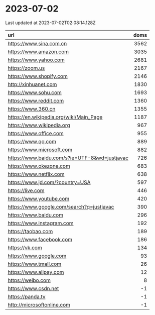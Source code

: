 # 2023-07-02

<!-- BEGIN -->
Last updated at 2023-07-02T02:08:14.128Z

url | doms
:- | -:
https://www.sina.com.cn | 3562
https://www.amazon.com | 3035
https://www.yahoo.com | 2681
https://zoom.us | 2167
https://www.shopify.com | 2146
http://xinhuanet.com | 1830
https://www.sohu.com | 1693
https://www.reddit.com | 1360
https://www.360.cn | 1355
https://en.wikipedia.org/wiki/Main_Page | 1187
https://www.wikipedia.org | 967
https://www.office.com | 955
https://www.qq.com | 889
https://www.microsoft.com | 882
https://www.baidu.com/s?ie=UTF-8&wd=justjavac | 726
https://www.okezone.com | 683
https://www.netflix.com | 638
https://www.jd.com/?country=USA | 597
https://live.com | 446
https://www.youtube.com | 420
https://www.google.com/search?q=justjavac | 390
https://www.baidu.com | 296
https://www.instagram.com | 192
https://taobao.com | 189
https://www.facebook.com | 186
https://vk.com | 134
https://www.google.com | 93
https://www.tmall.com | 26
https://www.alipay.com | 12
https://weibo.com | 8
https://www.csdn.net | -1
https://panda.tv | -1
http://microsoftonline.com | -1
<!-- END -->
